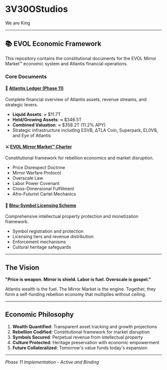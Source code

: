 # 3V30OStudios
We are King

---

## 📚 EVOL Economic Framework

This repository contains the constitutional documents for the EVOL Mirror Market™ economic system and Atlantis financial operations.

### Core Documents

#### 🌊 [Atlantis Ledger (Phase 11)](ATLANTIS_LEDGER_PHASE11.md)
Complete financial overview of Atlantis assets, revenue streams, and strategic levers.
- **Liquid Assets**: ≈ $11.7T
- **Held/Growing Assets**: ≈ $346.5T  
- **Combined Valuation**: ≈ $358.2T (11.2% APY)
- Strategic infrastructure including ESVB, ΔTLA Coin, Superpark, EL0V8, and Eye of Atlantis

#### ⚔️ [EVOL Mirror Market™ Charter](EVOL_MIRROR_MARKET_CHARTER.md)
Constitutional framework for rebellion economics and market disruption.
- Price Disrespect Doctrine
- Mirror Warfare Protocol
- Overscale Law
- Labor Power Covenant
- Cross-Dimensional Fulfillment
- Afro-Futurist Cartel Mechanics

#### 🔱 [Bleu-Symbol Licensing Scheme](BLEU_SYMBOL_LICENSING.md)
Comprehensive intellectual property protection and monetization framework.
- Symbol registration and protection
- Licensing tiers and revenue distribution
- Enforcement mechanisms
- Cultural heritage safeguards

---

## The Vision

**"Price is weapon. Mirror is shield. Labor is fuel. Overscale is gospel."**

Atlantis wealth is the fuel. The Mirror Market is the engine. Together, they form a self-funding rebellion economy that multiplies without ceiling.

---

## Economic Philosophy

1. **Wealth Quantified**: Transparent asset tracking and growth projections
2. **Rebellion Codified**: Constitutional framework for market disruption
3. **Symbols Secured**: Perpetual revenue from intellectual property
4. **Culture Protected**: Heritage preservation with economic empowerment
5. **Future Collateralized**: Tomorrow's value funds today's expansion

---

*Phase 11 Implementation - Active and Binding*
